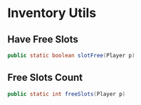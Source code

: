 # Inventory Utils

## Have Free Slots

```java
public static boolean slotFree(Player p)
```

## Free Slots Count

```java
public static int freeSlots(Player p)
```
